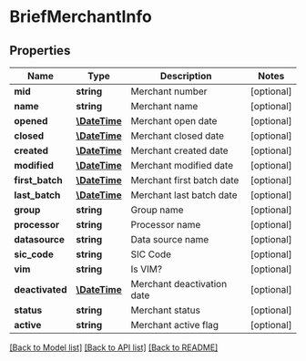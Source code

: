 # BriefMerchantInfo

## Properties
Name | Type | Description | Notes
------------ | ------------- | ------------- | -------------
**mid** | **string** | Merchant number | [optional] 
**name** | **string** | Merchant name | [optional] 
**opened** | [**\DateTime**](\DateTime.md) | Merchant open date | [optional] 
**closed** | [**\DateTime**](\DateTime.md) | Merchant closed date | [optional] 
**created** | [**\DateTime**](\DateTime.md) | Merchant created date | [optional] 
**modified** | [**\DateTime**](\DateTime.md) | Merchant modified date | [optional] 
**first_batch** | [**\DateTime**](\DateTime.md) | Merchant first batch date | [optional] 
**last_batch** | [**\DateTime**](\DateTime.md) | Merchant last batch date | [optional] 
**group** | **string** | Group name | [optional] 
**processor** | **string** | Processor name | [optional] 
**datasource** | **string** | Data source name | [optional] 
**sic_code** | **string** | SIC Code | [optional] 
**vim** | **string** | Is VIM? | [optional] 
**deactivated** | [**\DateTime**](\DateTime.md) | Merchant deactivation date | [optional] 
**status** | **string** | Merchant status | [optional] 
**active** | **string** | Merchant active flag | [optional] 

[[Back to Model list]](../../README.md#documentation-for-models) [[Back to API list]](../../README.md#documentation-for-api-endpoints) [[Back to README]](../../README.md)

